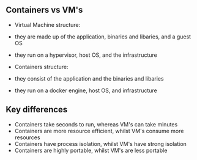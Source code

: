 ## Containers vs VM's

- Virtual Machine structure:
- they are made up of the application, binaries and libaries, and a guest OS
- they run on a hypervisor, host OS, and the infrastructure

- Containers structure: 
- they consist of the application and the binaries and libaries
- they run on a docker engine, host OS, and infrastructure

## Key differences

- Containers take seconds to run, whereas VM's can take minutes
- Containers are more resource efficient, whilst VM's consume more resources
- Containers have process isolation, whilst VM's have strong isolation
- Containers are highly portable, whilst VM's are less portable